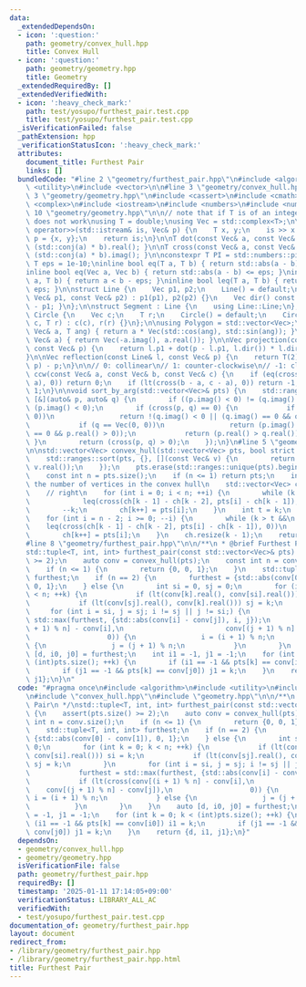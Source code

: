 ```yaml
---
data:
  _extendedDependsOn:
  - icon: ':question:'
    path: geometry/convex_hull.hpp
    title: Convex Hull
  - icon: ':question:'
    path: geometry/geometry.hpp
    title: Geometry
  _extendedRequiredBy: []
  _extendedVerifiedWith:
  - icon: ':heavy_check_mark:'
    path: test/yosupo/furthest_pair.test.cpp
    title: test/yosupo/furthest_pair.test.cpp
  _isVerificationFailed: false
  _pathExtension: hpp
  _verificationStatusIcon: ':heavy_check_mark:'
  attributes:
    document_title: Furthest Pair
    links: []
  bundledCode: "#line 2 \"geometry/furthest_pair.hpp\"\n#include <algorithm>\n#include\
    \ <utility>\n#include <vector>\n\n#line 3 \"geometry/convex_hull.hpp\"\n\n#line\
    \ 3 \"geometry/geometry.hpp\"\n#include <cassert>\n#include <cmath>\n#include\
    \ <complex>\n#include <iostream>\n#include <numbers>\n#include <numeric>\n#line\
    \ 10 \"geometry/geometry.hpp\"\n\n// note that if T is of an integer type, std::abs\
    \ does not work\nusing T = double;\nusing Vec = std::complex<T>;\n\nstd::istream&\
    \ operator>>(std::istream& is, Vec& p) {\n    T x, y;\n    is >> x >> y;\n   \
    \ p = {x, y};\n    return is;\n}\n\nT dot(const Vec& a, const Vec& b) { return\
    \ (std::conj(a) * b).real(); }\n\nT cross(const Vec& a, const Vec& b) { return\
    \ (std::conj(a) * b).imag(); }\n\nconstexpr T PI = std::numbers::pi_v<T>;\nconstexpr\
    \ T eps = 1e-10;\ninline bool eq(T a, T b) { return std::abs(a - b) <= eps; }\n\
    inline bool eq(Vec a, Vec b) { return std::abs(a - b) <= eps; }\ninline bool lt(T\
    \ a, T b) { return a < b - eps; }\ninline bool leq(T a, T b) { return a <= b +\
    \ eps; }\n\nstruct Line {\n    Vec p1, p2;\n    Line() = default;\n    Line(const\
    \ Vec& p1, const Vec& p2) : p1(p1), p2(p2) {}\n    Vec dir() const { return p2\
    \ - p1; }\n};\n\nstruct Segment : Line {\n    using Line::Line;\n};\n\nstruct\
    \ Circle {\n    Vec c;\n    T r;\n    Circle() = default;\n    Circle(const Vec&\
    \ c, T r) : c(c), r(r) {}\n};\n\nusing Polygon = std::vector<Vec>;\n\nVec rot(const\
    \ Vec& a, T ang) { return a * Vec(std::cos(ang), std::sin(ang)); }\n\nVec perp(const\
    \ Vec& a) { return Vec(-a.imag(), a.real()); }\n\nVec projection(const Line& l,\
    \ const Vec& p) {\n    return l.p1 + dot(p - l.p1, l.dir()) * l.dir() / std::norm(l.dir());\n\
    }\n\nVec reflection(const Line& l, const Vec& p) {\n    return T(2) * projection(l,\
    \ p) - p;\n}\n\n// 0: collinear\n// 1: counter-clockwise\n// -1: clockwise\nint\
    \ ccw(const Vec& a, const Vec& b, const Vec& c) {\n    if (eq(cross(b - a, c -\
    \ a), 0)) return 0;\n    if (lt(cross(b - a, c - a), 0)) return -1;\n    return\
    \ 1;\n}\n\nvoid sort_by_arg(std::vector<Vec>& pts) {\n    std::ranges::sort(pts,\
    \ [&](auto& p, auto& q) {\n        if ((p.imag() < 0) != (q.imag() < 0)) return\
    \ (p.imag() < 0);\n        if (cross(p, q) == 0) {\n            if (p == Vec(0,\
    \ 0))\n                return !(q.imag() < 0 || (q.imag() == 0 && q.real() > 0));\n\
    \            if (q == Vec(0, 0))\n                return (p.imag() < 0 || (p.imag()\
    \ == 0 && p.real() > 0));\n            return (p.real() > q.real());\n       \
    \ }\n        return (cross(p, q) > 0);\n    });\n}\n#line 5 \"geometry/convex_hull.hpp\"\
    \n\nstd::vector<Vec> convex_hull(std::vector<Vec> pts, bool strict = true) {\n\
    \    std::ranges::sort(pts, {}, [](const Vec& v) {\n        return std::make_pair(v.imag(),\
    \ v.real());\n    });\n    pts.erase(std::ranges::unique(pts).begin(), pts.end());\n\
    \    const int n = pts.size();\n    if (n <= 1) return pts;\n    int k = 0;  //\
    \ the number of vertices in the convex hull\n    std::vector<Vec> ch(2 * n);\n\
    \    // right\n    for (int i = 0; i < n; ++i) {\n        while (k > 1 &&\n  \
    \             leq(cross(ch[k - 1] - ch[k - 2], pts[i] - ch[k - 1]), 0))\n    \
    \        --k;\n        ch[k++] = pts[i];\n    }\n    int t = k;\n    // left\n\
    \    for (int i = n - 2; i >= 0; --i) {\n        while (k > t &&\n           \
    \    leq(cross(ch[k - 1] - ch[k - 2], pts[i] - ch[k - 1]), 0))\n            --k;\n\
    \        ch[k++] = pts[i];\n    }\n    ch.resize(k - 1);\n    return ch;\n}\n\
    #line 8 \"geometry/furthest_pair.hpp\"\n\n/**\n * @brief Furthest Pair\n */\n\
    std::tuple<T, int, int> furthest_pair(const std::vector<Vec>& pts) {\n    assert(pts.size()\
    \ >= 2);\n    auto conv = convex_hull(pts);\n    const int n = conv.size();\n\
    \    if (n <= 1) {\n        return {0, 0, 1};\n    }\n    std::tuple<T, int, int>\
    \ furthest;\n    if (n == 2) {\n        furthest = {std::abs(conv[0] - conv[1]),\
    \ 0, 1};\n    } else {\n        int si = 0, sj = 0;\n        for (int k = 0; k\
    \ < n; ++k) {\n            if (lt(conv[k].real(), conv[si].real())) si = k;\n\
    \            if (lt(conv[sj].real(), conv[k].real())) sj = k;\n        }\n   \
    \     for (int i = si, j = sj; i != sj || j != si;) {\n            furthest =\
    \ std::max(furthest, {std::abs(conv[i] - conv[j]), i, j});\n            if (lt(cross(conv[(i\
    \ + 1) % n] - conv[i],\n                         conv[(j + 1) % n] - conv[j]),\n\
    \                   0)) {\n                i = (i + 1) % n;\n            } else\
    \ {\n                j = (j + 1) % n;\n            }\n        }\n    }\n    auto\
    \ [d, i0, j0] = furthest;\n    int i1 = -1, j1 = -1;\n    for (int k = 0; k <\
    \ (int)pts.size(); ++k) {\n        if (i1 == -1 && pts[k] == conv[i0]) i1 = k;\n\
    \        if (j1 == -1 && pts[k] == conv[j0]) j1 = k;\n    }\n    return {d, i1,\
    \ j1};\n}\n"
  code: "#pragma once\n#include <algorithm>\n#include <utility>\n#include <vector>\n\
    \n#include \"convex_hull.hpp\"\n#include \"geometry.hpp\"\n\n/**\n * @brief Furthest\
    \ Pair\n */\nstd::tuple<T, int, int> furthest_pair(const std::vector<Vec>& pts)\
    \ {\n    assert(pts.size() >= 2);\n    auto conv = convex_hull(pts);\n    const\
    \ int n = conv.size();\n    if (n <= 1) {\n        return {0, 0, 1};\n    }\n\
    \    std::tuple<T, int, int> furthest;\n    if (n == 2) {\n        furthest =\
    \ {std::abs(conv[0] - conv[1]), 0, 1};\n    } else {\n        int si = 0, sj =\
    \ 0;\n        for (int k = 0; k < n; ++k) {\n            if (lt(conv[k].real(),\
    \ conv[si].real())) si = k;\n            if (lt(conv[sj].real(), conv[k].real()))\
    \ sj = k;\n        }\n        for (int i = si, j = sj; i != sj || j != si;) {\n\
    \            furthest = std::max(furthest, {std::abs(conv[i] - conv[j]), i, j});\n\
    \            if (lt(cross(conv[(i + 1) % n] - conv[i],\n                     \
    \    conv[(j + 1) % n] - conv[j]),\n                   0)) {\n               \
    \ i = (i + 1) % n;\n            } else {\n                j = (j + 1) % n;\n \
    \           }\n        }\n    }\n    auto [d, i0, j0] = furthest;\n    int i1\
    \ = -1, j1 = -1;\n    for (int k = 0; k < (int)pts.size(); ++k) {\n        if\
    \ (i1 == -1 && pts[k] == conv[i0]) i1 = k;\n        if (j1 == -1 && pts[k] ==\
    \ conv[j0]) j1 = k;\n    }\n    return {d, i1, j1};\n}"
  dependsOn:
  - geometry/convex_hull.hpp
  - geometry/geometry.hpp
  isVerificationFile: false
  path: geometry/furthest_pair.hpp
  requiredBy: []
  timestamp: '2025-01-11 17:14:05+09:00'
  verificationStatus: LIBRARY_ALL_AC
  verifiedWith:
  - test/yosupo/furthest_pair.test.cpp
documentation_of: geometry/furthest_pair.hpp
layout: document
redirect_from:
- /library/geometry/furthest_pair.hpp
- /library/geometry/furthest_pair.hpp.html
title: Furthest Pair
---
```

